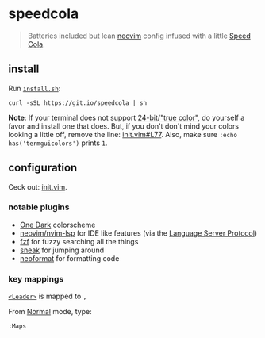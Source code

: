 # speedcola

> Batteries included but lean [neovim] config infused with a little [Speed Cola].

## install

Run [`install.sh`]:

```
curl -sSL https://git.io/speedcola | sh
```

**Note**: If your terminal does not support [24-bit/"true color"], do yourself
a favor and install one that does. But, if you don't don't mind your colors
looking a little off, remove the line: [init.vim#L77]. Also, make sure
`:echo has('termguicolors')` prints `1`.

## configuration

Ceck out: [init.vim](init.vim).

### notable plugins

- [One Dark] colorscheme
- [neovim/nvim-lsp] for IDE like features (via the [Language Server Protocol])
- [fzf] for fuzzy searching all the things
- [sneak] for jumping around
- [neoformat] for formatting code

### key mappings

[`<Leader>`] is mapped to `,`

From [Normal] mode, type:

```
:Maps
```

[vim8]: https://www.vim.org/
[neovim]: https://neovim.io
[speed cola]: http://nazizombies.wikia.com/wiki/Speed_Cola
[`install.sh`]: install.sh
[`<leader>`]: http://learnvimscriptthehardway.stevelosh.com/chapters/06.html#leader
[one dark]: https://github.com/rakr/vim-one
[fzf]: https://github.com/junegunn/fzf.vim
[vim-lsc]: https://github.com/natebosch/vim-lsc
[vim-lsp]: https://github.com/prabirshrestha/vim-lsp
[ale]: https://github.com/w0rp/ale
[sneak]: https://github.com/justinmk/vim-sneak
[normal]: https://en.wikibooks.org/wiki/Learning_the_vi_Editor/Vim/Modes#normal_(command)
[language server protocol]: https://microsoft.github.io/language-server-protocol/
[24-bit/"true color"]: https://gist.github.com/XVilka/8346728
[terminal.app]: https://en.wikipedia.org/wiki/Terminal_(macOS)
[iterm2]: https://www.iterm2.com/
[init.vim#l77]: https://github.com/mwilliammyers/speedcola/blob/510e88e/init.vim#L77
[neoformat]: https://github.com/sbdchd/neoformat
[neovim/nvim-lsp]: https://github.com/neovim/nvim-lsp
[neovim faq]: https://github.com/neovim/neovim/wiki/FAQ
[learn vimscript the hard way]: http://learnvimscriptthehardway.stevelosh.com/
[vimcasts]: http://vimcasts.org/
[vimulator]: http://thoughtbot.github.io/vimulator/
[learning the vi editor/vim wiki]: https://en.wikibooks.org/wiki/Learning_the_vi_Editor/Vim
[vi-improved]: https://www.vi-improved.org/
